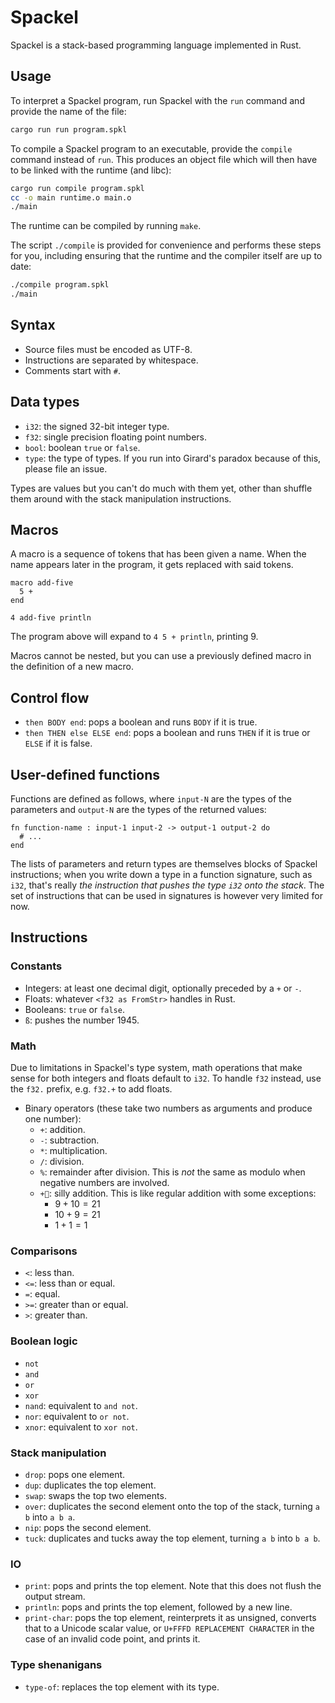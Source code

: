 # Spackel

Spackel is a stack-based programming language implemented in Rust.

## Usage

To interpret a Spackel program, run Spackel with the `run` command and provide
the name of the file:

```sh
cargo run run program.spkl
```

To compile a Spackel program to an executable, provide the `compile` command
instead of `run`. This produces an object file which will then have to be linked
with the runtime (and libc):

```sh
cargo run compile program.spkl
cc -o main runtime.o main.o
./main
```

The runtime can be compiled by running `make`.

The script `./compile` is provided for convenience and performs these steps for
you, including ensuring that the runtime and the compiler itself are up to date:

```sh
./compile program.spkl
./main
```

## Syntax

- Source files must be encoded as UTF-8.
- Instructions are separated by whitespace.
- Comments start with `#`.

## Data types

- `i32`: the signed 32-bit integer type.
- `f32`: single precision floating point numbers.
- `bool`: boolean `true` or `false`.
- `type`: the type of types. If you run into Girard's paradox because of this,
  please file an issue.

Types are values but you can't do much with them yet, other than shuffle them
around with the stack manipulation instructions.

## Macros

A macro is a sequence of tokens that has been given a name. When the name
appears later in the program, it gets replaced with said tokens.

```spackel
macro add-five
  5 +
end

4 add-five println
```

The program above will expand to `4 5 + println`, printing 9.

Macros cannot be nested, but you can use a previously defined macro in the
definition of a new macro.

## Control flow

- `then BODY end`: pops a boolean and runs `BODY` if it is true.
- `then THEN else ELSE end`: pops a boolean and runs `THEN` if it is true or
  `ELSE` if it is false.

## User-defined functions

Functions are defined as follows, where `input-N` are the types of the
parameters and `output-N` are the types of the returned values:

```spackel
fn function-name : input-1 input-2 -> output-1 output-2 do
  # ...
end
```

The lists of parameters and return types are themselves blocks of Spackel
instructions; when you write down a type in a function signature, such as `i32`,
that's really *the instruction that pushes the type `i32` onto the stack*. The
set of instructions that can be used in signatures is however very limited for
now.

## Instructions

### Constants

- Integers: at least one decimal digit, optionally preceded by a `+` or `-`.
- Floats: whatever `<f32 as FromStr>` handles in Rust.
- Booleans: `true` or `false`.
- `ß`: pushes the number 1945.

### Math

Due to limitations in Spackel's type system, math operations that make sense
for both integers and floats default to `i32`. To handle `f32` instead, use the
`f32.` prefix, e.g. `f32.+` to add floats.

- Binary operators (these take two numbers as arguments and produce one number):
  - `+`: addition.
  - `-`: subtraction.
  - `*`: multiplication.
  - `/`: division.
  - `%`: remainder after division. This is *not* the same as modulo when
    negative numbers are involved.
  - `+🤡`: silly addition. This is like regular addition with some exceptions:
    - $9+10 = 21$
    - $10+9 = 21$
    - $1+1 = 1$

### Comparisons

- `<`: less than.
- `<=`: less than or equal.
- `=`: equal.
- `>=`: greater than or equal.
- `>`: greater than.

### Boolean logic

- `not`
- `and`
- `or`
- `xor`
- `nand`: equivalent to `and not`.
- `nor`: equivalent to `or not`.
- `xnor`: equivalent to `xor not`.

### Stack manipulation

- `drop`: pops one element.
- `dup`: duplicates the top element.
- `swap`: swaps the top two elements.
- `over`: duplicates the second element onto the top of the stack, turning `a b`
  into `a b a`.
- `nip`: pops the second element.
- `tuck`: duplicates and tucks away the top element, turning `a b` into `b a b`.

### IO

- `print`: pops and prints the top element. Note that this does not flush the
  output stream.
- `println`: pops and prints the top element, followed by a new line.
- `print-char`: pops the top element, reinterprets it as unsigned, converts that
  to a Unicode scalar value, or `U+FFFD REPLACEMENT CHARACTER` in the case of an
  invalid code point, and prints it.

### Type shenanigans

- `type-of`: replaces the top element with its type.
